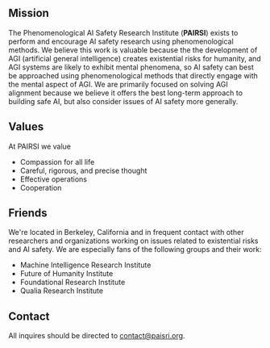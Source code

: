 ## Mission

The Phenomenological AI Safety Research Institute (**PAIRSI**) exists to perform and encourage AI safety research using phenomenological methods. We believe this work is valuable because the the development of AGI (artificial general intelligence) creates existential risks for humanity, and AGI systems are likely to exhibit mental phenomena, so AI safety can best be approached using phenomenological methods that directly engage with the mental aspect of AGI. We are primarily focused on solving AGI alignment because we believe it offers the best long-term approach to building safe AI, but also consider issues of AI safety more generally.

## Values

At PAIRSI we value

* Compassion for all life
* Careful, rigorous, and precise thought
* Effective operations
* Cooperation

## Friends

We're located in Berkeley, California and in frequent contact with other researchers and organizations working on issues related to existential risks and AI safety. We are especially fans of the following groups and their work:

* Machine Intelligence Research Institute
* Future of Humanity Institute
* Foundational Research Institute
* Qualia Research Institute

## Contact

All inquires should be directed to contact@paisri.org.
